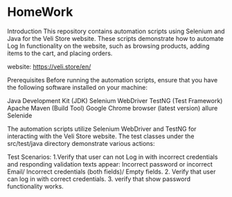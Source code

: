 # HomeWork
Introduction
This repository contains automation scripts using Selenium and Java for the Veli Store website. These scripts demonstrate how to automate Log In functionality on the website, such as browsing products, adding items to the cart, and placing orders.

website: https://veli.store/en/

Prerequisites
Before running the automation scripts, ensure that you have the following software installed on your machine:

Java Development Kit (JDK)
Selenium WebDriver
TestNG (Test Framework)
Apache Maven (Build Tool)
Google Chrome browser (latest version)
allure
Selenide

The automation scripts utilize Selenium WebDriver and TestNG for interacting with the Veli Store website. The test classes under the src/test/java directory demonstrate various actions:

Test Scenarios: 
1.Verify that user can not Log in with incorrect credentials and responding validation texts appear: Incorrect password or incorrect Email/ Incorrect credentials (both fields)/ Empty fields.
2. Verify that user can log in with correct credentials.
3. verify that show password functionality works.

